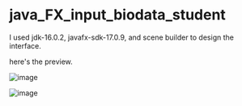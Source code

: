 # java_FX_input_biodata_student

I used jdk-16.0.2, javafx-sdk-17.0.9, and scene builder to design the interface.

here's the preview.

![image](https://github.com/reza7angkasa/java_FX_input_biodata_student/assets/72240159/a4f3bf4f-db67-4d46-956c-03fcb4f1631a)

![image](https://github.com/reza7angkasa/java_FX_input_biodata_student/assets/72240159/4e3ca7f4-82bb-43e0-8654-19a35b8d2a9a)

